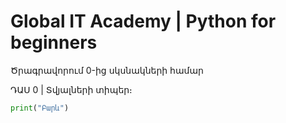 # Global IT Academy | Python for beginners 
Ծրագրավորում 0-ից սկսնակների համար

ԴԱՍ 0 | Տվյալների տիպեր։

```python
print("Բարև")
```
